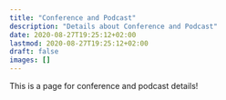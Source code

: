 ```yaml
---
title: "Conference and Podcast"
description: "Details about Conference and Podcast"
date: 2020-08-27T19:25:12+02:00
lastmod: 2020-08-27T19:25:12+02:00
draft: false
images: []
---
```


This is a page for conference and podcast details!